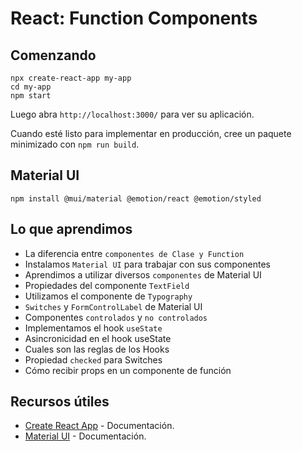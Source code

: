 # React: Function Components

## Comenzando

```
npx create-react-app my-app
cd my-app
npm start
```

Luego abra `http://localhost:3000/` para ver su aplicación.

Cuando esté listo para implementar en producción, cree un paquete minimizado con `npm run build`.

## Material UI

`npm install @mui/material @emotion/react @emotion/styled`

## Lo que aprendimos

- La diferencia entre `componentes de Clase y Function`
- Instalamos `Material UI` para trabajar con sus componentes
- Aprendimos a utilizar diversos `componentes` de Material UI
- Propiedades del componente `TextField`
- Utilizamos el componente de `Typography`
- `Switches` y `FormControlLabel` de Material UI
- Componentes `controlados` y `no controlados`
- Implementamos el hook `useState`
- Asincronicidad en el hook useState
- Cuales son las reglas de los Hooks
- Propiedad `checked` para Switches
- Cómo recibir props en un componente de función

## Recursos útiles

- [Create React App](https://create-react-app.dev) - Documentación.
- [Material UI](https://mui.com/material-ui/) - Documentación.